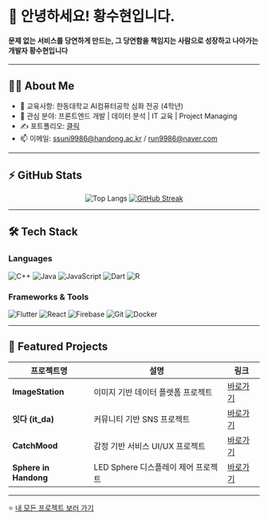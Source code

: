 <!-- Header -->
<h1 align="left">👋 안녕하세요! 황수현입니다.</h1>
<h4 align="left">문제 없는 서비스를 당연하게 만드는, 그 당연함을 책임지는 사람으로 성장하고 나아가는 개발자 황수현입니다 </h4>

---

## 🧑‍💻 About Me
- 🏫 교육사항: 한동대학교 AI컴퓨터공학 심화 전공 (4학년)
- 💼 관심 분야: 프론트엔드 개발 | 데이터 분석 | IT 교육 | Project Managing
- ✍️ 포트폴리오: [클릭](https://www.canva.com/design/DAGtZkUI4iw/-gQIQQYD6IUUd_QC3_WQ9Q/view?utm_content=DAGtZkUI4iw&utm_campaign=designshare&utm_medium=link2&utm_source=uniquelinks&utlId=hc5892554ee)
- 📫 이메일: ssuni9986@handong.ac.kr / run9986@naver.com

---

## ⚡ GitHub Stats
<div align="center">
  
![Top Langs](https://github-readme-stats.vercel.app/api/top-langs/?username=ssuni00&layout=compact&theme=tokyonight)
[![GitHub Streak](https://streak-stats.demolab.com?user=ssuni00&theme=tokyonight)](https://git.io/streak-stats)

</div>

---

## 🛠 Tech Stack

### Languages
![C++](https://img.shields.io/badge/-C++-00599C?style=flat-square&logo=c%2B%2B&logoColor=white)
![Java](https://img.shields.io/badge/-Java-007396?style=flat-square&logo=java&logoColor=white)
![JavaScript](https://img.shields.io/badge/-JavaScript-F7DF1E?style=flat-square&logo=javascript&logoColor=black)
![Dart](https://img.shields.io/badge/-Dart-0175C2?style=flat-square&logo=dart&logoColor=white)
![R](https://img.shields.io/badge/-R-276DC3?style=flat-square&logo=r&logoColor=white)

### Frameworks & Tools
![Flutter](https://img.shields.io/badge/-Flutter-02569B?style=flat-square&logo=flutter&logoColor=white)
![React](https://img.shields.io/badge/-React-61DAFB?style=flat-square&logo=react&logoColor=black)
![Firebase](https://img.shields.io/badge/-Firebase-FFCA28?style=flat-square&logo=firebase&logoColor=black)
![Git](https://img.shields.io/badge/-Git-F05032?style=flat-square&logo=git&logoColor=white)
![Docker](https://img.shields.io/badge/-Docker-2496ED?style=flat-square&logo=docker&logoColor=white)

---

## 📌 Featured Projects
| 프로젝트명 | 설명 | 링크 |
|------------|------|------|
| **ImageStation** | 이미지 기반 데이터 플랫폼 프로젝트 | [바로가기](https://github.com/Our-Dream-Blue-Marble/ImageStation) |
| **잇다 (it_da)** | 커뮤니티 기반 SNS 프로젝트 | [바로가기](https://github.com/moappitda/it_da) |
| **CatchMood** | 감정 기반 서비스 UI/UX 프로젝트 | [바로가기](https://github.com/appHCI/CatchMood) |
| **Sphere in Handong** | LED Sphere 디스플레이 제어 프로젝트 | [바로가기](https://github.com/MCNL-HGU/sphere_in_handong) |

---

⭐ [내 모든 프로젝트 보러 가기](https://github.com/ssuni00?tab=repositories)
